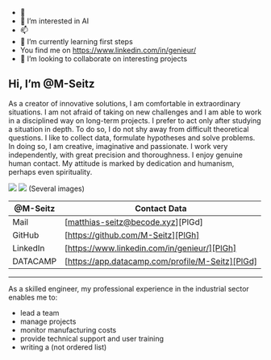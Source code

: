 - 👋 
- 👀 I’m interested in AI
- 📫 
- 🌱 I’m currently learning first steps
- You find me on https://www.linkedin.com/in/genieur/
- 💞️ I’m looking to collaborate on interesting projects


## Hi, I’m @M-Seitz

As a creator of innovative solutions, I am comfortable in extraordinary situations. I am not afraid
of taking on new challenges and I am able to work in a disciplined way on long-term projects.
I prefer to act only after studying a situation in depth. To do so, I do not shy away from difficult
theoretical questions. I like to collect data, formulate hypotheses and solve problems.
In doing so, I am creative, imaginative and passionate. I work very independently, with great
precision and thoroughness. I enjoy genuine human contact. My attitude is marked by dedication
and humanism, perhaps even spirituality.



![](lil_Heisenberg.jpg)
![](Heisenberg.jpg)
(Several images)

|@M-Seitz|Contact Data  |
| ------  | ------ |
| Mail  | [matthias-seitz@becode.xyz][PlGd] |
| GitHub  | [https://github.com/M-Seitz][PlGh] |
| LinkedIn  | [https://www.linkedin.com/in/genieur/][PlGh]  |
| DATACAMP  | [https://app.datacamp.com/profile/M-Seitz][PlGd] |

______________________________________________________________________________________________________________________


As a skilled engineer, my professional experience in the industrial sector enables me to:
- lead a team
- manage projects
- monitor manufacturing costs
- provide technical support and user training
- writing a (not ordered list)



<!---
M-Seitz/M-Seitz is a ✨ special ✨ repository because its `README.md` (this file) appears on your GitHub profile.
You can click the Preview link to take a look at your changes.
--->
